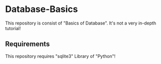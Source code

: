 # Database-Basics
This repository is consist of "Basics of Database". It's not a very in-depth tutorial!
## Requirements
This repository requires "sqlite3" Library of "Python"!
